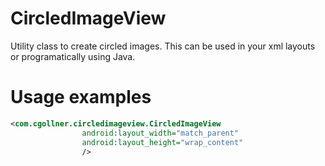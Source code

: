 CircledImageView
=============================

Utility class to create circled images. This can be used in your xml layouts 
or programatically using Java.

Usage examples
=============================

```xml
<com.cgollner.circledimageview.CircledImageView
                android:layout_width="match_parent"
                android:layout_height="wrap_content" 
                />
```
